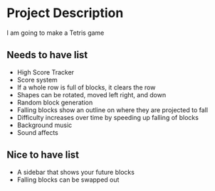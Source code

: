 # Project Description

I am going to make a Tetris game

## Needs to have list

- High Score Tracker
- Score system
- If a whole row is full of blocks, it clears the row
- Shapes can be rotated, moved left right, and down
- Random block generation
- Falling blocks show an outline on where they are projected to fall
- Difficulty increases over time by speeding up falling of blocks
- Background music
- Sound affects

## Nice to have list 

- A sidebar that shows your future blocks
- Falling blocks can be swapped out